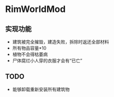 # RimWorldMod
## 实现功能
- 建筑被完全摧毁，建造失败，拆除时返还全部材料
- 所有物品容量*10
- 植物不会得枯萎病
- 尸体腐烂小人穿的衣服才会有“已亡”

## TODO
- 能够卸载重新安装所有建筑物